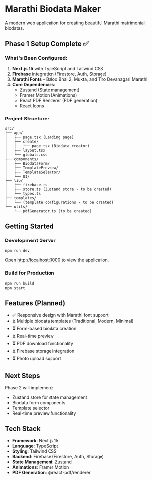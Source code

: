 # Marathi Biodata Maker

A modern web application for creating beautiful Marathi matrimonial biodatas.

## Phase 1 Setup Complete ✅

### What's Been Configured:

1. **Next.js 15** with TypeScript and Tailwind CSS
2. **Firebase** integration (Firestore, Auth, Storage)
3. **Marathi Fonts** - Baloo Bhai 2, Mukta, and Tiro Devanagari Marathi
4. **Core Dependencies**:
   - Zustand (State management)
   - Framer Motion (Animations)
   - React PDF Renderer (PDF generation)
   - React Icons

### Project Structure:

```
src/
├── app/
│   ├── page.tsx (Landing page)
│   ├── create/
│   │   └── page.tsx (Biodata creator)
│   ├── layout.tsx
│   └── globals.css
├── components/
│   ├── BiodataForm/
│   ├── TemplatePreview/
│   ├── TemplateSelector/
│   └── UI/
├── lib/
│   ├── firebase.ts
│   ├── store.ts (Zustand store - to be created)
│   └── types.ts
├── templates/
│   └── (template configurations - to be created)
└── utils/
    └── pdfGenerator.ts (to be created)
```

## Getting Started

### Development Server

```bash
npm run dev
```

Open [http://localhost:3000](http://localhost:3000) to view the application.

### Build for Production

```bash
npm run build
npm start
```

## Features (Planned)

- ✅ Responsive design with Marathi font support
- ⏳ Multiple biodata templates (Traditional, Modern, Minimal)
- ⏳ Form-based biodata creation
- ⏳ Real-time preview
- ⏳ PDF download functionality
- ⏳ Firebase storage integration
- ⏳ Photo upload support

## Next Steps

Phase 2 will implement:
- Zustand store for state management
- Biodata form components
- Template selector
- Real-time preview functionality

## Tech Stack

- **Framework**: Next.js 15
- **Language**: TypeScript
- **Styling**: Tailwind CSS
- **Backend**: Firebase (Firestore, Auth, Storage)
- **State Management**: Zustand
- **Animations**: Framer Motion
- **PDF Generation**: @react-pdf/renderer
